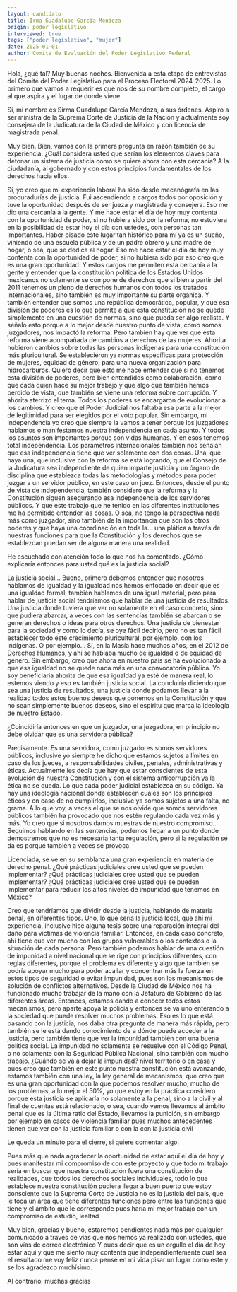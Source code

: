 ```yaml
---
layout: candidato
title: Irma Guadalupe García Mendoza
origin: poder legislativo
interviewed: true
tags: ["poder legislativo", "mujer"]
date: 2025-01-01
author: Comite de Evaluación del Poder Legislativo Federal
---
```


Hola, ¿qué tal? Muy buenas noches. Bienvenida a esta etapa de entrevistas del Comité del  Poder Legislativo para el Proceso Electoral 2024-2025. Lo primero que vamos a requerir  es que nos dé su nombre completo, el cargo al que aspira y el lugar de donde viene.

Sí, mi nombre es Sirma Guadalupe García Mendoza, a sus órdenes. Aspiro a ser ministra  de la Suprema Corte de Justicia de la Nación y actualmente soy consejera de la Judicatura  de la Ciudad de México y con licencia de magistrada penal.

Muy bien. Bien, vamos con la primera pregunta en razón también de su experiencia. ¿Cuál  considera usted que serían los elementos claves para detonar un sistema de justicia  como se quiere ahora con esta cercanía?  A la ciudadanía, al gobernado y con estos principios fundamentales de los derechos hacia  ellos.

Sí, yo creo que mi experiencia laboral ha sido desde mecanógrafa en las procuradurías  de justicia. Fui ascendiendo a cargos todos por oposición y tuve la oportunidad después  de ser jueza y magistrada y consejera. Eso me dio una cercanía a la gente.  Y me hace estar el día de hoy muy contenta con la oportunidad de poder, si no hubiera  sido por la reforma, no estuviera en la posibilidad de estar hoy el día con ustedes, con personas  tan importantes. Haber pisado este lugar tan histórico para mí ya es un sueño, viniendo  de una escuela pública y de un padre obrero y una madre de hogar, o sea, que se dedica  al hogar.  Eso me hace estar el día de hoy muy contenta con la oportunidad de poder, si no hubiera  sido por eso creo que es una gran oportunidad. Y estos cargos me permiten esta cercanía  a la gente y entender que la constitución política de los Estados Unidos mexicanos  no solamente se compone de derechos que si bien a partir del 2011 tenemos un pleno de  derechos humanos con todos los tratados internacionales, sino también es muy importante su parte  orgánica. Y también entender que somos una república democrática, popular, y que  esa división de poderes es lo que permite a que esta constitución no se quede simplemente  en una cuestión de normas, sino que pueda ser algo realista. Y señalo esto porque a  lo mejor desde nuestro punto de vista, como somos juzgadores, nos impactó la reforma.
Pero también hay que ver que esta reforma viene acompañada de cambios a derechos de  las mujeres. Ahorita hubieron cambios sobre todas las personas indígenas para una constitución  más pluricultural.  Se establecieron ya normas específicas para protección de mujeres, equidad de género,  para una nueva organización para hidrocarburos. Quiero decir que esto me hace entender que  si no tenemos esta división de poderes, pero bien entendidos como colaboración, como que  cada quien hace su mejor trabajo y que algo que también hemos perdido de vista, que también  se viene una reforma sobre corrupción.  Y ahorita aterrizo el tema.  Todos los poderes se encargaron de evolucionar a los cambios. Y creo que el Poder Judicial  nos faltaba esa parte a la mejor de legitimidad para ser elegidos por el voto popular.
Sin embargo, mi independencia yo creo que siempre la vamos a tener porque los juzgadores  hablamos o manifestamos nuestra independencia en cada asunto. Y todos los asuntos son importantes  porque son vidas humanas. Y en esos tenemos total independencia. Los parámetros internacionales  también nos señalan que esa independencia tiene que ver solamente con dos cosas. Una,  que haya una, que inclusive con la reforma se está logrando, que el Consejo de la Judicatura  sea independiente de quien imparte justicia y un órgano de disciplina que establezca  todas las metodologías y métodos para poder juzgar a un servidor público, en este caso  un juez. Entonces, desde el punto de vista de independencia, también considero que la  reforma y la Constitución siguen asegurando esa independencia de los servidores públicos.  Y que este trabajo que he tenido en las diferentes instituciones me ha permitido entender las  cosas. O sea, no tengo la perspectiva nada más como juzgador, sino también de la importancia  que son los otros poderes y que haya una coordinación en toda la… una plática a través de nuestras  funciones para que la Constitución y los derechos que se establezcan puedan ser de  alguna manera una realidad.

He escuchado con atención todo lo que nos ha comentado. ¿Cómo explicaría entonces  para usted qué es la justicia social?

La justicia social… Bueno, primero debemos entender que nosotros hablamos de igualdad  y la igualdad nos hemos enfocado en decir que es una igualdad formal, también hablamos  de una igual material, pero para hablar de justicia social tendríamos que hablar de  una justicia de resultados.  Una justicia donde tuviera que ver no solamente en el caso concreto, sino que pudiera abarcar,  a veces con las sentencias también se abarcan o se generan derechos o ideas para otros derechos.  Una justicia de bienestar para la sociedad y como lo decía, se oye fácil decirlo, pero  no es tan fácil establecer todo este crecimiento pluricultural, por ejemplo, con los indígenas.  O por ejemplo…  Sí, en la Masía hace muchos años, en el 2012 de Derechos Humanos, y ahí se hablaba  mucho de igualdad o de equidad de género.  Sin embargo, creo que ahora en nuestro país se ha evolucionado a que esa igualdad no se  quede nada más en una convocatoria pública.  Yo soy beneficiaria ahorita de que esa igualdad ya esté de manera real, lo estemos viendo  y eso es también justicia social.  La concluiría diciendo que sea una justicia de resultados, una justicia donde podamos  llevar a la realidad todos estos buenos deseos que ponemos en la Constitución y que no sean  simplemente buenos deseos, sino el espíritu que marca la ideología de nuestro Estado.

¿Coincidiría entonces en que un juzgador, una juzgadora, en principio no debe olvidar  que es una servidora pública?

Precisamente.  Es una servidora, como juzgadores somos servidores públicos, inclusive yo siempre he dicho que  estamos sujetos a límites en caso de los jueces, a responsabilidades civiles, penales, administrativas  y éticas.  Actualmente les decía que hay que estar conscientes de esta evolución de nuestra Constitución  y con el sistema anticorrupción ya la ética no se queda.  Lo que cada poder judicial establezca en su código.  Ya hay una ideología nacional donde establecen cuáles son los principios éticos y en caso  de no cumplirlos, inclusive ya somos sujetos a una falta, no grama.  A lo que voy, a veces el que se nos olvide que somos servidores públicos también ha  provocado que nos estén regulando cada vez más y más.  Yo creo que si nosotros damos muestras de nuestro compromiso…  Seguimos hablando en las sentencias, podemos llegar a un punto donde demostremos que no  es necesaria tanta regulación, pero si la regulación se da es porque también a veces  se provoca.

Licenciada, se ve en su semblanza una gran experiencia en materia de derecho penal.  ¿Qué prácticas judiciales cree usted que se pueden implementar?  ¿Qué prácticas judiciales cree usted que se pueden implementar?  ¿Qué prácticas judiciales cree usted que se pueden implementar para reducir los altos  niveles de impunidad que tenemos en México?

Creo que tendríamos que dividir desde la justicia, hablando de materia penal, en diferentes  tipos.  Uno, lo que sería la justicia local, que ahí mi experiencia, inclusive hice alguna  tesis sobre una reparación integral del daño para víctimas de violencia familiar. Entonces,  en cada caso concreto, ahí tiene que ver mucho con los grupos vulnerables o los contextos  o la situación de cada persona.  Pero también podemos hablar de una cuestión de impunidad a nivel nacional que se rige  con principios diferentes, con reglas diferentes, porque el problema es diferente y algo que  también se podría apoyar mucho para poder acallar y concentrar más la fuerza en estos  tipos de seguridad o evitar impunidad, pues son los mecanismos de solución de conflictos  alternativos.
Desde la Ciudad de México nos ha funcionado mucho trabajar de la mano con la Jefatura  de Gobierno de las diferentes áreas. Entonces, estamos dando a conocer todos estos mecanismos,  pero aparte apoya la policía y entonces se va uno enterando a la sociedad que puede resolver  muchos problemas.  Eso es lo que está pasando con la justicia, nos daba otra pregunta de manera más rápida,  pero también se le está dando conocimiento de a dónde puede acceder a la justicia, pero  también tiene que ver la impunidad también con una buena política social. La impunidad  no solamente se resuelve con el Código Penal, o no solamente con la Seguridad Pública Nacional,  sino también con mucho trabajo.  ¿Cuándo se va a dejar la impunidad?  nivel territorio o en casa  y pues creo que también en este punto  nuestra constitución está  avanzando, estamos también  con una ley, la ley general  de mecanismos, que creo que es una  gran oportunidad con la que podemos  resolver mucho, mucho de los problemas, a lo mejor  el 50%, yo  que estoy en la práctica considero  porque esta justicia  se aplicaría no solamente  a la penal, sino a la civil  y al final de cuentas  está relacionado, o sea, cuando vemos  llevamos al ámbito penal  que es la última ratio del  Estado, llevamos  la punición, sin embargo  por ejemplo en casos de violencia familiar  pues muchos antecedentes tienen  que ver con la justicia familiar o con la  con la justicia civil

Le queda un minuto para el cierre, si quiere comentar algo.

Pues más que nada  agradecer la oportunidad  de estar aquí el día  de hoy y pues manifestar  mi compromiso de  con este proyecto  y que todo  mi trabajo sería  en buscar que  nuestra constitución  fuera una constitución  de realidades, que todos  los derechos sociales  individuales, todo lo que  establece nuestra constitución  pudiera llegar a buen puerto  que estoy consciente que  la Suprema Corte de Justicia no  es la justicia del país, que le toca  un área que tiene diferentes funciones  pero entre las funciones que tiene  y el ámbito que  le corresponde  pues haría mi mejor trabajo  con un compromiso de estudio, lealtad

Muy bien, gracias  y bueno, estaremos  pendientes nada más por cualquier  comunicado a través de vías  que nos hemos ya realizado  con ustedes, que son vías de correo electrónico  Y pues decir que es un orgullo  el día de hoy estar aquí  y que me siento muy contenta que independientemente  cual sea el resultado  me voy feliz  nunca pensé en mi vida pisar un lugar como este  y se los agradezco muchísimo.

Al contrario, muchas gracias

